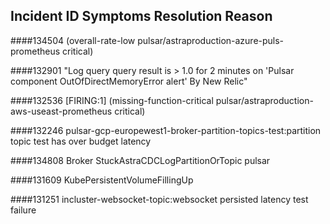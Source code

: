 ## Incident ID	        Symptoms	        Resolution        	Reason

####134504        (overall-rate-low pulsar/astraproduction-azure-puls-prometheus critical)

####132901       "Log query query result is > 1.0 for 2 minutes on 'Pulsar component OutOfDirectMemoryError alert'
By New Relic"

####132536       [FIRING:1]  (missing-function-critical pulsar/astraproduction-aws-useast-prometheus critical)

####132246        pulsar-gcp-europewest1-broker-partition-topics-test:partition topic test has over budget latency

####134808        Broker StuckAstraCDCLogPartitionOrTopic pulsar

####131609        KubePersistentVolumeFillingUp

####131251        incluster-websocket-topic:websocket persisted latency test failure







